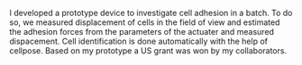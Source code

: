 I developed a prototype device to investigate cell adhesion in a batch. To do so, we measured displacement of cells in the field of view and estimated the adhesion forces from the parameters of the actuater and measured dispacement. Cell identification is done automatically with the help of cellpose. Based on my prototype a US grant was won by my collaborators.
